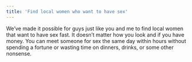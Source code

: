 ```yaml
---
title: 'Find local women who want to have sex'
---
```


We’ve made it possible for guys just like you and me to find local women that want to have sex fast. It doesn’t matter how you look and if you have money. You can meet someone for sex the same day within hours without spending a fortune or wasting time on dinners, drinks, or some other nonsense.
